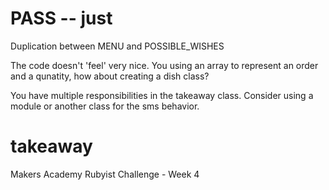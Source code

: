 PASS -- just
========
Duplication between MENU and POSSIBLE_WISHES

The code doesn't 'feel' very nice. You using an array to represent an order and a qunatity, how about creating a dish class?

You have multiple responsibilities in the takeaway class. Consider using a module or another class for the sms behavior.

takeaway
========

Makers Academy Rubyist Challenge - Week 4
